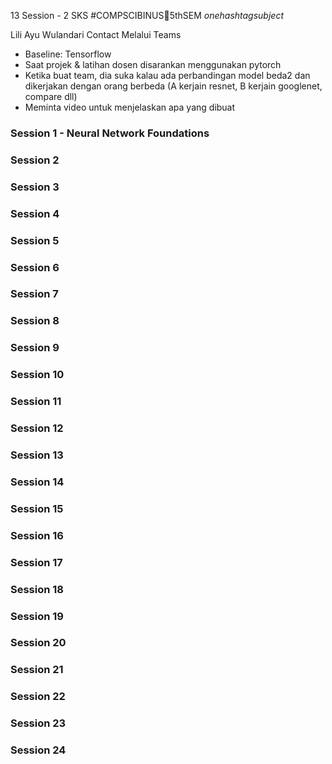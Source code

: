 13 Session - 2 SKS
#COMPSCIBINUS🏫5thSEM *onehashtagsubject*

Lili Ayu Wulandari 
Contact Melalui Teams

- Baseline: Tensorflow
- Saat projek & latihan dosen disarankan menggunakan pytorch
- Ketika buat team, dia suka kalau ada perbandingan model beda2 dan dikerjakan dengan orang berbeda (A kerjain resnet, B kerjain googlenet, compare dll)
- Meminta video untuk menjelaskan apa yang dibuat

### Session 1 - Neural Network Foundations

### Session 2
### Session 3
### Session 4
### Session 5
### Session 6
### Session 7
### Session 8
### Session 9
### Session 10
### Session 11
### Session 12
### Session 13
### Session 14
### Session 15
### Session 16
### Session 17
### Session 18
### Session 19
### Session 20
### Session 21
### Session 22
### Session 23
### Session 24
